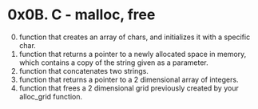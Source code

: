 # 0x0B. C - malloc, free
0. function that creates an array of chars, and initializes it with a specific char.
1. function that returns a pointer to a newly allocated space in memory, which contains a copy of the string given as a parameter.
2. function that concatenates two strings.
3. function that returns a pointer to a 2 dimensional array of integers.
4. function that frees a 2 dimensional grid previously created by your alloc_grid function.

